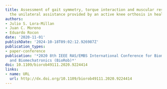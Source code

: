 ```yaml
---
title: Assessment of gait symmetry, torque interaction and muscular response due to
  the unilateral assistance provided by an active knee orthosis in healthy subjects
authors:
- Julio S. Lora-Millan
- Juan C. Moreno
- Eduardo Rocon
date: '2020-11-01'
publishDate: '2024-10-18T09:02:12.926987Z'
publication_types:
- paper-conference
publication: '*2020 8th IEEE RAS/EMBS International Conference for Biomedical Robotics
  and Biomechatronics (BioRob)*'
doi: 10.1109/biorob49111.2020.9224414
links:
- name: URL
  url: http://dx.doi.org/10.1109/biorob49111.2020.9224414
---
```


